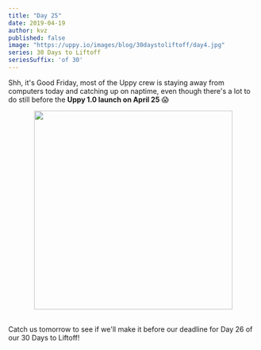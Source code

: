 ```yaml
---
title: "Day 25"
date: 2019-04-19
author: kvz
published: false
image: "https://uppy.io/images/blog/30daystoliftoff/day4.jpg"
series: 30 Days to Liftoff
seriesSuffix: 'of 30'
---
```


Shh, it's Good Friday, most of the Uppy crew is staying away from computers today and catching up on naptime, even though there's a lot to do still before the **Uppy 1.0 launch on April 25** :scream:

<!--more-->

<center><img width="400"  src="https://media.giphy.com/media/26n6UOQke3xCpsbWo/giphy.gif"><br/><br/></center>

Catch us tomorrow to see if we'll make it before our deadline for Day 26 of our 30 Days to Liftoff!

